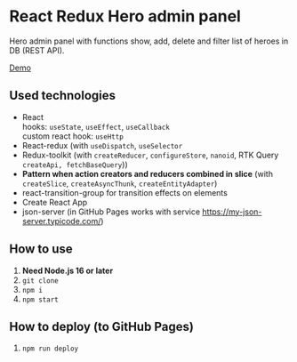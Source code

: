 <h1>React Redux Hero admin panel</h1>
<p>Hero admin panel with functions show, add, delete and filter list of heroes in DB (REST API).</p>
<p><a href="https://systemshock89.github.io/react-redux-hero-admin-panel/">Demo</a></p>

<h2>Used technologies</h2>
<ul>
    <li>React<br> 
    hooks: <code>useState</code>, <code>useEffect</code>, <code>useCallback</code><br>
    custom react hook: <code>useHttp</code>
    </li>
    <li>React-redux (with <code>useDispatch</code>, <code>useSelector</code></li>
    <li>Redux-toolkit (with <code>createReducer</code>, <code>configureStore</code>, <code>nanoid</code>, RTK Query <code>createApi, fetchBaseQuery</code>))
    <li><b>Pattern when action creators and reducers combined in slice</b> (with <code>createSlice</code>, <code>createAsyncThunk</code>, <code>createEntityAdapter</code>)</li>
    </li>
    <li>react-transition-group for transition effects on elements</li>
    <li>Create React App</li>
    <li>json-server (in GitHub Pages works with service <a href="https://my-json-server.typicode.com/" >https://my-json-server.typicode.com/</a>)</li>
</ul>

<h2>How to use</h2>
<ol>
    <li><b>Need Node.js 16 or later</b></li>
    <li><code>git clone</code></li>
    <li><code>npm i</code></li>
    <li><code>npm start</code></li>
</ol>

<h2>How to deploy (to GitHub Pages)</h2>
<ol>
    <li><code>npm run deploy</code></li>
</ol>